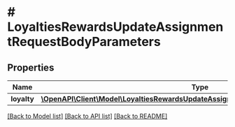 # # LoyaltiesRewardsUpdateAssignmentRequestBodyParameters

## Properties

Name | Type | Description | Notes
------------ | ------------- | ------------- | -------------
**loyalty** | [**\OpenAPI\Client\Model\LoyaltiesRewardsUpdateAssignmentRequestBodyParametersLoyalty**](LoyaltiesRewardsUpdateAssignmentRequestBodyParametersLoyalty.md) |  | [optional]

[[Back to Model list]](../../README.md#models) [[Back to API list]](../../README.md#endpoints) [[Back to README]](../../README.md)
